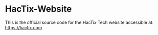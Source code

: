 # HacTix-Website
This is the official source code for the HacTix Tech website accessible at: https://hactix.com
